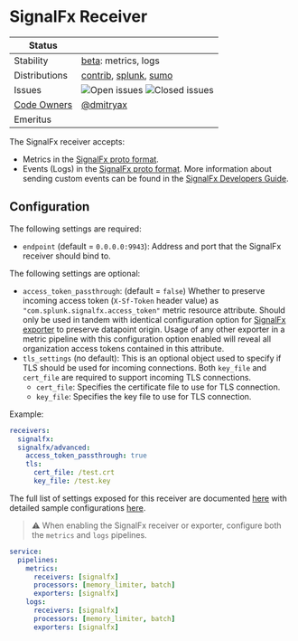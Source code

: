 # SignalFx Receiver

<!-- status autogenerated section -->
| Status        |           |
| ------------- |-----------|
| Stability     | [beta]: metrics, logs   |
| Distributions | [contrib], [splunk], [sumo] |
| Issues        | ![Open issues](https://img.shields.io/github/issues-search/open-telemetry/opentelemetry-collector-contrib?query=is%3Aissue%20is%3Aopen%20label%3Areceiver%2Fsignalfx%20&label=open&color=orange&logo=opentelemetry) ![Closed issues](https://img.shields.io/github/issues-search/open-telemetry/opentelemetry-collector-contrib?query=is%3Aissue%20is%3Aclosed%20label%3Areceiver%2Fsignalfx%20&label=closed&color=blue&logo=opentelemetry) |
| [Code Owners](https://github.com/open-telemetry/opentelemetry-collector-contrib/blob/main/CONTRIBUTING.md#becoming-a-code-owner)    | [@dmitryax](https://www.github.com/dmitryax) |
| Emeritus      |  |

[beta]: https://github.com/open-telemetry/opentelemetry-collector#beta
[contrib]: https://github.com/open-telemetry/opentelemetry-collector-releases/tree/main/distributions/otelcol-contrib
[splunk]: https://github.com/signalfx/splunk-otel-collector
[sumo]: https://github.com/SumoLogic/sumologic-otel-collector
<!-- end autogenerated section -->

The SignalFx receiver accepts:

- Metrics in the [SignalFx proto
format](https://github.com/signalfx/com_signalfx_metrics_protobuf).
- Events (Logs) in the [SignalFx proto
format](https://github.com/signalfx/com_signalfx_metrics_protobuf/blob/master/proto/signalfx_metrics.proto#L137).
More information about sending custom events can be found in the [SignalFx
Developers
Guide](https://developers.signalfx.com/ingest_data_reference.html#tag/Send-Custom-Events).

## Configuration

The following settings are required:

- `endpoint` (default = `0.0.0.0:9943`): Address and port that the SignalFx
  receiver should bind to.

The following settings are optional:

- `access_token_passthrough`: (default = `false`) Whether to preserve incoming
  access token (`X-Sf-Token` header value) as
  `"com.splunk.signalfx.access_token"` metric resource attribute.  Should only be
  used in tandem with identical configuration option for [SignalFx
  exporter](../../exporter/signalfxexporter/README.md) to preserve datapoint
  origin.  Usage of any other exporter in a metric pipeline with this configuration
  option enabled will reveal all organization access tokens contained in this attribute.
- `tls_settings` (no default): This is an optional object used to specify if
  TLS should be used for incoming connections. Both `key_file` and `cert_file`
  are required to support incoming TLS connections.
    - `cert_file`: Specifies the certificate file to use for TLS connection.
    - `key_file`: Specifies the key file to use for TLS connection.

Example:

```yaml
receivers:
  signalfx:
  signalfx/advanced:
    access_token_passthrough: true
    tls:
      cert_file: /test.crt
      key_file: /test.key
```

The full list of settings exposed for this receiver are documented [here](./config.go)
with detailed sample configurations [here](./testdata/config.yaml).

> :warning: When enabling the SignalFx receiver or exporter, configure both the `metrics` and `logs` pipelines.

```yaml
service:
  pipelines:
    metrics:
      receivers: [signalfx]
      processors: [memory_limiter, batch]
      exporters: [signalfx]
    logs:
      receivers: [signalfx]
      processors: [memory_limiter, batch]
      exporters: [signalfx]
```

